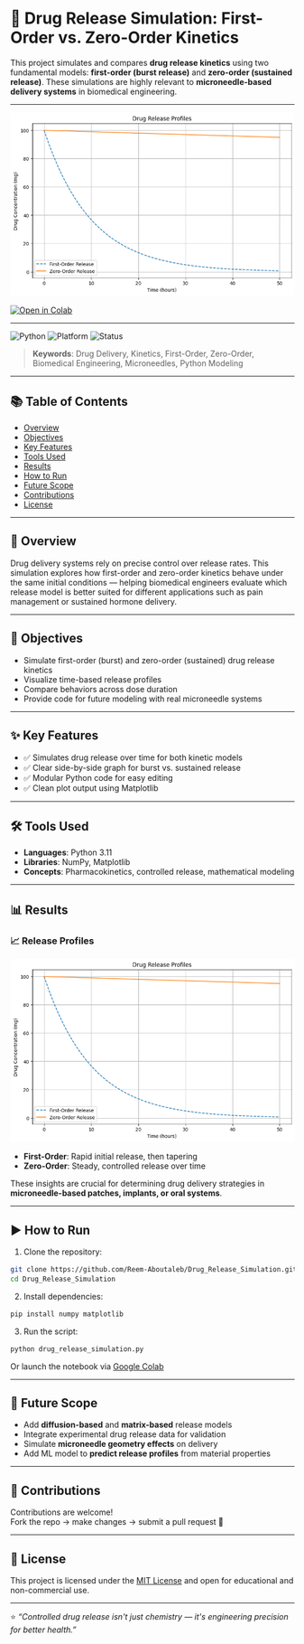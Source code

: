 # 💊 Drug Release Simulation: First-Order vs. Zero-Order Kinetics

This project simulates and compares **drug release kinetics** using two fundamental models: **first-order (burst release)** and **zero-order (sustained release)**. These simulations are highly relevant to **microneedle-based delivery systems** in biomedical engineering.

---

![Drug Release Profiles](images/release_profiles.png)

[![Open in Colab](https://colab.research.google.com/assets/colab-badge.svg)](https://colab.research.google.com/github/Reem-Aboutaleb/Drug_Release_Simulation/blob/main/drug_release_simulation.ipynb)

---

![Python](https://img.shields.io/badge/Python-3.11-blue?logo=python)
![Platform](https://img.shields.io/badge/Platform-Jupyter%20%7C%20Colab-yellow)
![Status](https://img.shields.io/badge/Project%20Status-Complete-brightgreen)

> **Keywords**: Drug Delivery, Kinetics, First-Order, Zero-Order, Biomedical Engineering, Microneedles, Python Modeling

---

## 📚 Table of Contents

- [Overview](#overview)
- [Objectives](#objectives)
- [Key Features](#key-features)
- [Tools Used](#tools-used)
- [Results](#results)
- [How to Run](#how-to-run)
- [Future Scope](#future-scope)
- [Contributions](#contributions)
- [License](#license)

---

## 🧠 Overview

Drug delivery systems rely on precise control over release rates. This simulation explores how first-order and zero-order kinetics behave under the same initial conditions — helping biomedical engineers evaluate which release model is better suited for different applications such as pain management or sustained hormone delivery.

---

## 🎯 Objectives

- Simulate first-order (burst) and zero-order (sustained) drug release kinetics  
- Visualize time-based release profiles  
- Compare behaviors across dose duration  
- Provide code for future modeling with real microneedle systems

---

## ✨ Key Features

- ✅ Simulates drug release over time for both kinetic models  
- ✅ Clear side-by-side graph for burst vs. sustained release  
- ✅ Modular Python code for easy editing  
- ✅ Clean plot output using Matplotlib

---

## 🛠 Tools Used

- **Languages**: Python 3.11  
- **Libraries**: NumPy, Matplotlib  
- **Concepts**: Pharmacokinetics, controlled release, mathematical modeling

---

## 📊 Results

### 📈 Release Profiles

<img src="images/release_profiles.png" alt="Drug Release Plot" width="600"/>

- **First-Order**: Rapid initial release, then tapering  
- **Zero-Order**: Steady, controlled release over time  

These insights are crucial for determining drug delivery strategies in **microneedle-based patches, implants, or oral systems**.

---

## ▶️ How to Run

1. Clone the repository:
```bash
git clone https://github.com/Reem-Aboutaleb/Drug_Release_Simulation.git
cd Drug_Release_Simulation
```

2. Install dependencies:
```bash
pip install numpy matplotlib
```

3. Run the script:
```bash
python drug_release_simulation.py
```

Or launch the notebook via [Google Colab](https://colab.research.google.com/github/Reem-Aboutaleb/Drug_Release_Simulation/blob/main/drug_release_simulation.ipynb)

---

## 🔭 Future Scope

- Add **diffusion-based** and **matrix-based** release models  
- Integrate experimental drug release data for validation  
- Simulate **microneedle geometry effects** on delivery  
- Add ML model to **predict release profiles** from material properties

---

## 🤝 Contributions

Contributions are welcome!  
Fork the repo → make changes → submit a pull request 🙌

---

## 📄 License

This project is licensed under the [MIT License](LICENSE) and open for educational and non-commercial use.

---

⭐ *“Controlled drug release isn't just chemistry — it's engineering precision for better health.”*






